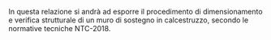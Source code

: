 In questa relazione si andrà ad esporre il procedimento di dimensionamento e verifica strutturale di un muro di sostegno in calcestruzzo, secondo le normative tecniche NTC-2018.